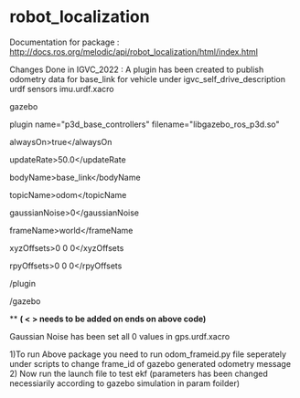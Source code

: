 robot_localization
==================
Documentation for package : http://docs.ros.org/melodic/api/robot_localization/html/index.html

Changes Done in IGVC_2022 :
A plugin has been created to publish odometry data for base_link for vehicle under igvc_self_drive_description urdf sensors imu.urdf.xacro


gazebo

 plugin name="p3d_base_controllers" filename="libgazebo_ros_p3d.so"
 
   alwaysOn>true</alwaysOn
   
   updateRate>50.0</updateRate
   
   bodyName>base_link</bodyName
   
   topicName>odom</topicName
   
   gaussianNoise>0</gaussianNoise
   
   frameName>world</frameName
   
   xyzOffsets>0 0 0</xyzOffsets
   
   rpyOffsets>0 0 0</rpyOffsets
   
 /plugin
 
/gazebo

** **( < > needs to be added on ends on above code)**
    
 Gaussian Noise has been set all 0 values in gps.urdf.xacro
 
1)To run Above package you need to run odom_frameid.py file seperately under scripts to change frame_id of gazebo generated odometry message
2) Now run the launch file to test ekf (parameters has been changed necessiarily according to gazebo simulation in param foilder)
